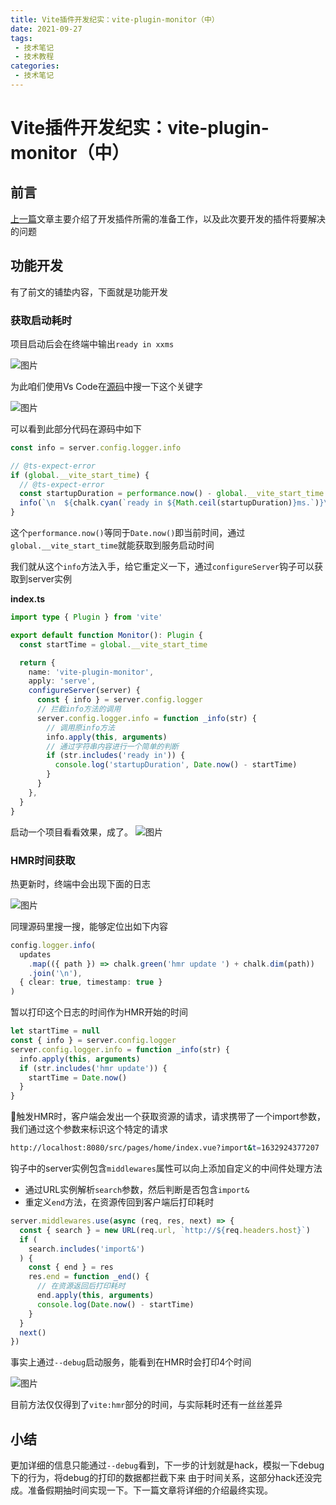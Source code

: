 ```yaml
---
title: Vite插件开发纪实：vite-plugin-monitor（中）
date: 2021-09-27
tags:
 - 技术笔记
 - 技术教程
categories:
 - 技术笔记
---
```

# Vite插件开发纪实：vite-plugin-monitor（中）

## 前言
[上一篇](./vite-plugin-monitor1.md)文章主要介绍了开发插件所需的准备工作，以及此次要开发的插件将要解决的问题

## 功能开发
有了前文的铺垫内容，下面就是功能开发

### 获取启动耗时
项目启动后会在终端中输出`ready in xxms`

![图片](https://img.cdn.sugarat.top/mdImg/MTYzMjkyMjIxNzI0Nw==632922217247)

为此咱们使用Vs Code在[源码](https://github1s.com/vitejs/vite)中搜一下这个关键字

![图片](https://img.cdn.sugarat.top/mdImg/MTYzMjkyMjU5MDI2Mg==632922590262)

可以看到此部分代码在源码中如下

```ts
const info = server.config.logger.info

// @ts-expect-error
if (global.__vite_start_time) {
  // @ts-expect-error
  const startupDuration = performance.now() - global.__vite_start_time
  info(`\n  ${chalk.cyan(`ready in ${Math.ceil(startupDuration)}ms.`)}\n`)
}
```
这个`performance.now()`等同于`Date.now()`即当前时间，通过`global.__vite_start_time`就能获取到服务启动时间

我们就从这个`info`方法入手，给它重定义一下，通过`configureServer`钩子可以获取到server实例

**index.ts**
```ts
import type { Plugin } from 'vite'

export default function Monitor(): Plugin {
  const startTime = global.__vite_start_time

  return {
    name: 'vite-plugin-monitor',
    apply: 'serve',
    configureServer(server) {
      const { info } = server.config.logger
      // 拦截info方法的调用
      server.config.logger.info = function _info(str) {
        // 调用原info方法
        info.apply(this, arguments)
        // 通过字符串内容进行一个简单的判断
        if (str.includes('ready in')) {
          console.log('startupDuration', Date.now() - startTime)
        }
      }
    },
  }
}
```

启动一个项目看看效果，成了。
![图片](https://img.cdn.sugarat.top/mdImg/MTYzMjkyMzY1MjAzMg==632923652032)

### HMR时间获取
热更新时，终端中会出现下面的日志

![图片](https://img.cdn.sugarat.top/mdImg/MTYzMjkyNDA0MzU2OQ==632924043569)

同理源码里搜一搜，能够定位出如下内容
```ts
config.logger.info(
  updates
    .map(({ path }) => chalk.green('hmr update ') + chalk.dim(path))
    .join('\n'),
  { clear: true, timestamp: true }
)
```
暂以打印这个日志的时间作为HMR开始的时间

```ts
let startTime = null
const { info } = server.config.logger
server.config.logger.info = function _info(str) {
  info.apply(this, arguments)
  if (str.includes('hmr update')) {
    startTime = Date.now()
  }
}
```

触发HMR时，客户端会发出一个获取资源的请求，请求携带了一个import参数，我们通过这个参数来标识这个特定的请求
```sh
http://localhost:8080/src/pages/home/index.vue?import&t=1632924377207
```
钩子中的server实例包含`middlewares`属性可以向上添加自定义的中间件处理方法
* 通过URL实例解析`search`参数，然后判断是否包含`import&`
* 重定义`end`方法，在资源传回到客户端后打印耗时

```ts
server.middlewares.use(async (req, res, next) => {
  const { search } = new URL(req.url, `http://${req.headers.host}`)
  if (
    search.includes('import&')
  ) {
    const { end } = res
    res.end = function _end() {
      // 在资源返回后打印耗时
      end.apply(this, arguments)
      console.log(Date.now() - startTime)
    }
  }
  next()
})
```

事实上通过`--debug`启动服务，能看到在HMR时会打印4个时间

![图片](https://img.cdn.sugarat.top/mdImg/MTYzMjkyNTQzMzEwNw==632925433107)

目前方法仅仅得到了`vite:hmr`部分的时间，与实际耗时还有一丝丝差异

## 小结
更加详细的信息只能通过`--debug`看到，下一步的计划就是hack，模拟一下debug下的行为，将debug的打印的数据都拦截下来
由于时间关系，这部分hack还没完成。准备假期抽时间实现一下。下一篇文章将详细的介绍最终实现。
